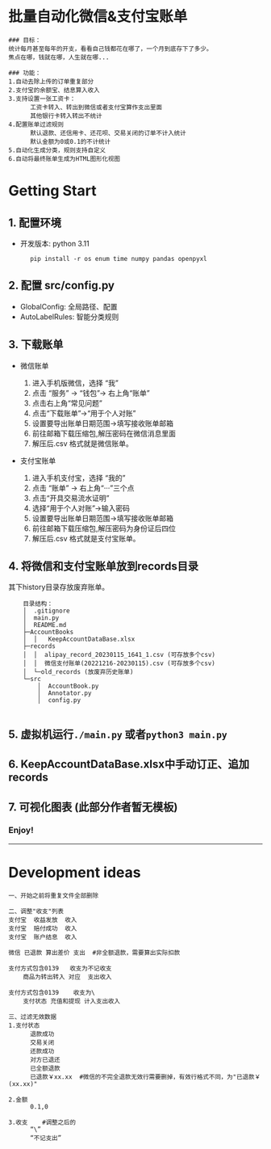 # 批量自动化微信&支付宝账单
```
### 目标：
统计每月甚至每年的开支，看看自己钱都花在哪了，一个月到底存下了多少。
焦点在哪，钱就在哪，人生就在哪...

### 功能：
1.自动去除上传的订单重复部分
2.支付宝的余额宝、结息算入收入
3.支持设置一张工资卡：
      工资卡转入、转出到微信或者支付宝算作支出里面
      其他银行卡转入转出不统计
4.配置账单过滤规则
      默认退款、还信用卡、还花呗、交易关闭的订单不计入统计
      默认金额为0或0.1的不计统计
5.自动化生成分类，规则支持自定义
6.自动将最终账单生成为HTML图形化视图
```

# Getting Start
## 1. 配置环境
   * 开发版本: python 3.11
```
      pip install -r os enum time numpy pandas openpyxl
```
   
## 2. 配置 src/config.py
   * GlobalConfig: 全局路径、配置
   * AutoLabelRules: 智能分类规则

## 3. 下载账单
   * 微信账单
      1. 进入手机版微信，选择 “我”
      2. 点击 “服务” -> “钱包”-> 右上角“账单” 
      3. 点击右上角“常见问题” 
      4. 点击“下载账单”->“用于个人对账”
      4. 设置要导出账单日期范围->填写接收账单邮箱
      5. 前往邮箱下载压缩包,解压密码在微信消息里面
      6.  解压后.csv 格式就是微信账单。
   
   * 支付宝账单
      1. 进入手机支付宝，选择 “我的”
      2. 点击 “账单” -> 右上角“···”三个点 
      3. 点击“开具交易流水证明” 
      4. 选择“用于个人对账”->输入密码
      4. 设置要导出账单日期范围->填写接收账单邮箱
      5. 前往邮箱下载压缩包,解压密码为身份证后四位
      6.  解压后.csv 格式就是支付宝账单。
   
## 4. 将微信和支付宝账单放到records目录
其下history目录存放废弃账单。
```
    目录结构：
    │  .gitignore
    │  main.py
    │  README.md
    ├─AccountBooks
    │  │   KeepAccountDataBase.xlsx
    ├─records
    │  │  alipay_record_20230115_1641_1.csv (可存放多个csv)
    │  │  微信支付账单(20221216-20230115).csv (可存放多个csv)
    │  └─old_records (放废弃历史账单)
    └─src
        │  AccountBook.py
        │  Annotator.py
        │  config.py
    
```

## 5. 虚拟机运行`./main.py` 或者`python3 main.py`
## 6. KeepAccountDataBase.xlsx中手动订正、追加records
## 7. 可视化图表 (此部分作者暂无模板)
### Enjoy!
------


# Development ideas

```
一、开始之前将重复文件全部删除

二、调整"收支"列表
支付宝  收益发放  收入
支付宝  赔付成功  收入
支付宝  账户结息  收入

微信 已退款 算出差价 支出  #非全额退款，需要算出实际扣款

支付方式包含0139   收支为不记收支
    商品为转出转入 对应  支出收入

支付方式包含0139    收支为\
    支付状态 充值和提现 计入支出收入

三、过滤无效数据
1.支付状态
      退款成功
      交易关闭
      还款成功
      对方已退还
      已全额退款
      已退款￥xx.xx  #微信的不完全退款无效行需要删掉，有效行格式不同，为"已退款￥(xx.xx)"
      
2.金额
      0.1,0

3.收支    #调整之后的
      “\”
      “不记支出”    
```

